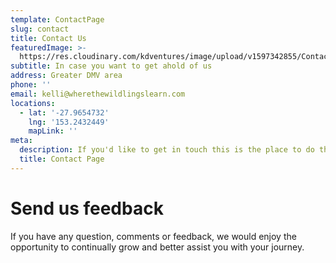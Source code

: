```yaml
---
template: ContactPage
slug: contact
title: Contact Us
featuredImage: >-
  https://res.cloudinary.com/kdventures/image/upload/v1597342855/Contact_s0kf0u.png
subtitle: In case you want to get ahold of us
address: Greater DMV area
phone: ''
email: kelli@wherethewildlingslearn.com
locations:
  - lat: '-27.9654732'
    lng: '153.2432449'
    mapLink: ''
meta:
  description: If you'd like to get in touch this is the place to do that!
  title: Contact Page
---
```

# Send us feedback

If you have any question, comments or feedback, we would enjoy the opportunity to continually grow and better assist you with your journey.
